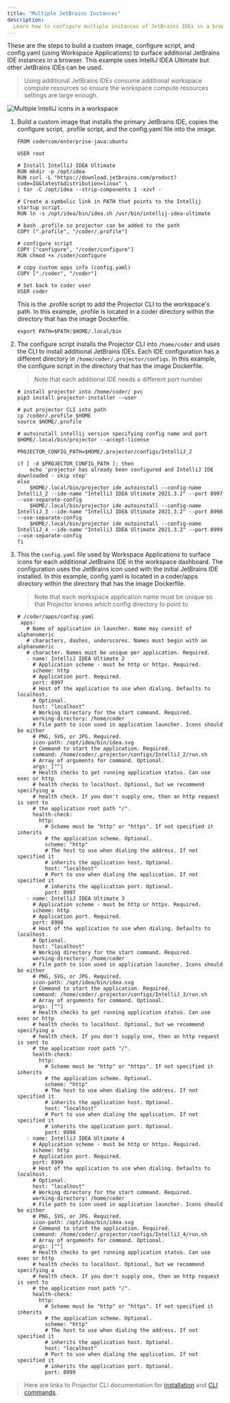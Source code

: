 ```yaml
---
title: "Multiple JetBrains Instances"
description:
  Learn how to configure multiple instances of JetBrains IDEs in a browser.
---
```


These are the steps to build a custom image, configure script, and config.yaml
(using Workspace Applications) to surface additional JetBrains IDE instances in
a browser. This example uses IntelliJ IDEA Ultimate but other JetBrains IDEs can
be used.

> Using additional JetBrains IDEs consume additional workspace compute resources
> so ensure the workspace compute resources settings are large enough.

![Multiple IntelliJ icons in a workspace](../assets/workspaces/multi-intellij-icons-smaller.png)

1. Build a custom image that installs the primary JetBrains IDE, copies the
   configure script, .profile script, and the config.yaml file into the image.

    ```
    FROM codercom/enterprise-java:ubuntu

    USER root

    # Install IntelliJ IDEA Ultimate
    RUN mkdir -p /opt/idea
    RUN curl -L "https://download.jetbrains.com/product?code=IU&latest&distribution=linux" \
    | tar -C /opt/idea --strip-components 1 -xzvf -

    # Create a symbolic link in PATH that points to the Intellij startup script.
    RUN ln -s /opt/idea/bin/idea.sh /usr/bin/intellij-idea-ultimate

    # bash .profile so projector can be added to the path
    COPY [".profile", "/coder/.profile"]

    # configure script
    COPY ["configure", "/coder/configure"]
    RUN chmod +x /coder/configure

    # copy custom apps info (config.yaml)
    COPY ["./coder", "/coder"]

    # Set back to coder user
    USER coder
    ``` 

    This is the .profile script to add the Projector CLI to the workspace's
    path. In this example, .profile is located in a coder directory within the
    directory that has the image Dockerfile.

    ```
    export PATH=$PATH:$HOME/.local/bin
    ```

1. The configure script installs the Projector CLI into `/home/coder` and uses the CLI to
   install additional JetBrains IDEs. Each IDE configuration has a different
   directory in `/home/coder/.projector/configs`. In this example, the configure
   script in the directory that has the image Dockerfile.

    > Note that each additional IDE needs a different port number

    ```
    # install projector into /home/coder/ pvc
    pip3 install projector-installer --user

    # put projector CLI into path
    cp /coder/.profile $HOME
    source $HOME/.profile

    # autoinstall intellij version specifying config name and port
    $HOME/.local/bin/projector --accept-license

    PROJECTOR_CONFIG_PATH=$HOME/.projector/configs/IntelliJ_2

    if [ -d $PROJECTOR_CONFIG_PATH ]; then
        echo 'projector has already been configured and IntelliJ IDE downloaded - skip step'
    else
        $HOME/.local/bin/projector ide autoinstall --config-name IntelliJ_2 --ide-name "IntelliJ IDEA Ultimate 2021.3.2" --port 8997 --use-separate-config
        $HOME/.local/bin/projector ide autoinstall --config-name IntelliJ_3 --ide-name "IntelliJ IDEA Ultimate 2021.3.2" --port 8998 --use-separate-config
        $HOME/.local/bin/projector ide autoinstall --config-name IntelliJ_4 --ide-name "IntelliJ IDEA Ultimate 2021.3.2" --port 8999 --use-separate-config  
    fi    
    ```

1. This the `config.yaml` file used by Workspace Applications to surface icons
   for each additional JetBrains IDE in the workspace dashboard. The
   configuration uses the JetBrains icon used with the initial JetBrains IDE
    installed. In this example, config.yaml is located in a coder/apps directory
    within the directory that has the image Dockerfile.

   > Note that each workspace application name must be unique so that Projector
   > knows which config directory to point to

   ```
   # /coder/apps/config.yaml
    apps:
      # Name of application in launcher. Name may consist of alphanumeric
      # characters, dashes, underscores. Names must begin with an alphanumeric
      # character. Names must be unique per application. Required.
      - name: IntelliJ IDEA Ultimate 2
        # Application scheme - must be http or https. Required.
        scheme: http
        # Application port. Required.
        port: 8997
        # Host of the application to use when dialing. Defaults to localhost.
        # Optional.
        host: "localhost"
        # Working directory for the start command. Required.
        working-directory: /home/coder
        # File path to icon used in application launcher. Icons should be either
        # PNG, SVG, or JPG. Required.
        icon-path: /opt/idea/bin/idea.svg
        # Command to start the application. Required.
        command: /home/coder/.projector/configs/IntelliJ_2/run.sh
        # Array of arguments for command. Optional.
        args: [""]
        # Health checks to get running application status. Can use exec or http
        # health checks to localhost. Optional, but we recommend specifying a
        # health check. If you don't supply one, then an http request is sent to
        # the application root path "/".
        health-check:
          http:
            # Scheme must be "http" or "https". If not specified it inherits
            # the application scheme. Optional.
            scheme: "http"
            # The host to use when dialing the address. If not specified it
            # inherits the application host. Optional.
            host: "localhost"
            # Port to use when dialing the application. If not specified it
            # inherits the application port. Optional.
            port: 8997
      - name: IntelliJ IDEA Ultimate 3
        # Application scheme - must be http or https. Required.
        scheme: http
        # Application port. Required.
        port: 8998
        # Host of the application to use when dialing. Defaults to localhost.
        # Optional.
        host: "localhost"
        # Working directory for the start command. Required.
        working-directory: /home/coder
        # File path to icon used in application launcher. Icons should be either
        # PNG, SVG, or JPG. Required.
        icon-path: /opt/idea/bin/idea.svg
        # Command to start the application. Required.
        command: /home/coder/.projector/configs/IntelliJ_3/run.sh
        # Array of arguments for command. Optional.
        args: [""]
        # Health checks to get running application status. Can use exec or http
        # health checks to localhost. Optional, but we recommend specifying a
        # health check. If you don't supply one, then an http request is sent to
        # the application root path "/".
        health-check:
          http:
            # Scheme must be "http" or "https". If not specified it inherits
            # the application scheme. Optional.
            scheme: "http"
            # The host to use when dialing the address. If not specified it
            # inherits the application host. Optional.
            host: "localhost"
            # Port to use when dialing the application. If not specified it
            # inherits the application port. Optional.
            port: 8998
      - name: IntelliJ IDEA Ultimate 4
        # Application scheme - must be http or https. Required.
        scheme: http
        # Application port. Required.
        port: 8999
        # Host of the application to use when dialing. Defaults to localhost.
        # Optional.
        host: "localhost"
        # Working directory for the start command. Required.
        working-directory: /home/coder
        # File path to icon used in application launcher. Icons should be either
        # PNG, SVG, or JPG. Required.
        icon-path: /opt/idea/bin/idea.svg
        # Command to start the application. Required.
        command: /home/coder/.projector/configs/IntelliJ_4/run.sh
        # Array of arguments for command. Optional.
        args: [""]
        # Health checks to get running application status. Can use exec or http
        # health checks to localhost. Optional, but we recommend specifying a
        # health check. If you don't supply one, then an http request is sent to
        # the application root path "/".
        health-check:
          http:
            # Scheme must be "http" or "https". If not specified it inherits
            # the application scheme. Optional.
            scheme: "http"
            # The host to use when dialing the address. If not specified it
            # inherits the application host. Optional.
            host: "localhost"
            # Port to use when dialing the application. If not specified it
            # inherits the application port. Optional.
            port: 8999

> Here are links to Projector CLI documentation for
> [installation](https://github.com/JetBrains/projector-installer#Installation)
> and [CLI
> commands](https://github.com/JetBrains/projector-installer/blob/master/COMMANDS.md). 